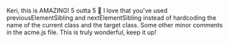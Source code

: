 Keri, this is AMAZING! 5 outta 5 🤩
I love that you've used previousElementSibling and nextElementSibling instead of hardcoding the name of the current class
and the target class. Some other minor comments in the acme.js file. This is truly wonderful, keep it up!
